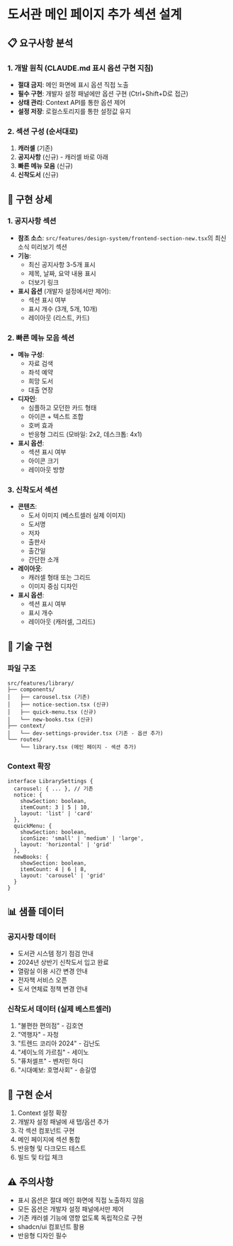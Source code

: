# 도서관 메인 페이지 추가 섹션 설계

## 📋 요구사항 분석

### 1. 개발 원칙 (CLAUDE.md 표시 옵션 구현 지침)
- **절대 금지**: 메인 화면에 표시 옵션 직접 노출
- **필수 구현**: 개발자 설정 패널에만 옵션 구현 (Ctrl+Shift+D로 접근)
- **상태 관리**: Context API를 통한 옵션 제어
- **설정 저장**: 로컬스토리지를 통한 설정값 유지

### 2. 섹션 구성 (순서대로)
1. **캐러셀** (기존)
2. **공지사항** (신규) - 캐러셀 바로 아래
3. **빠른 메뉴 모음** (신규)
4. **신착도서** (신규)

## 🎯 구현 상세

### 1. 공지사항 섹션
- **참조 소스**: `src/features/design-system/frontend-section-new.tsx`의 최신소식 미리보기 섹션
- **기능**:
  - 최신 공지사항 3-5개 표시
  - 제목, 날짜, 요약 내용 표시
  - 더보기 링크
- **표시 옵션** (개발자 설정에서만 제어):
  - 섹션 표시 여부
  - 표시 개수 (3개, 5개, 10개)
  - 레이아웃 (리스트, 카드)

### 2. 빠른 메뉴 모음 섹션
- **메뉴 구성**:
  - 자료 검색
  - 좌석 예약
  - 희망 도서
  - 대출 연장
- **디자인**:
  - 심플하고 모던한 카드 형태
  - 아이콘 + 텍스트 조합
  - 호버 효과
  - 반응형 그리드 (모바일: 2x2, 데스크톱: 4x1)
- **표시 옵션**:
  - 섹션 표시 여부
  - 아이콘 크기
  - 레이아웃 방향

### 3. 신착도서 섹션
- **콘텐츠**:
  - 도서 이미지 (베스트셀러 실제 이미지)
  - 도서명
  - 저자
  - 출판사
  - 출간일
  - 간단한 소개
- **레이아웃**:
  - 캐러셀 형태 또는 그리드
  - 이미지 중심 디자인
- **표시 옵션**:
  - 섹션 표시 여부
  - 표시 개수
  - 레이아웃 (캐러셀, 그리드)

## 🔧 기술 구현

### 파일 구조
```
src/features/library/
├── components/
│   ├── carousel.tsx (기존)
│   ├── notice-section.tsx (신규)
│   ├── quick-menu.tsx (신규)
│   └── new-books.tsx (신규)
├── context/
│   └── dev-settings-provider.tsx (기존 - 옵션 추가)
└── routes/
    └── library.tsx (메인 페이지 - 섹션 추가)
```

### Context 확장
```tsx
interface LibrarySettings {
  carousel: { ... }, // 기존
  notice: {
    showSection: boolean,
    itemCount: 3 | 5 | 10,
    layout: 'list' | 'card'
  },
  quickMenu: {
    showSection: boolean,
    iconSize: 'small' | 'medium' | 'large',
    layout: 'horizontal' | 'grid'
  },
  newBooks: {
    showSection: boolean,
    itemCount: 4 | 6 | 8,
    layout: 'carousel' | 'grid'
  }
}
```

## 📊 샘플 데이터

### 공지사항 데이터
- 도서관 시스템 정기 점검 안내
- 2024년 상반기 신착도서 입고 완료
- 열람실 이용 시간 변경 안내
- 전자책 서비스 오픈
- 도서 연체료 정책 변경 안내

### 신착도서 데이터 (실제 베스트셀러)
1. "불편한 편의점" - 김호연
2. "역행자" - 자청
3. "트렌드 코리아 2024" - 김난도
4. "세이노의 가르침" - 세이노
5. "퓨처셀프" - 벤저민 하디
6. "시대예보: 호명사회" - 송길영

## 🚀 구현 순서
1. Context 설정 확장
2. 개발자 설정 패널에 새 탭/옵션 추가
3. 각 섹션 컴포넌트 구현
4. 메인 페이지에 섹션 통합
5. 반응형 및 다크모드 테스트
6. 빌드 및 타입 체크

## ⚠️ 주의사항
- 표시 옵션은 절대 메인 화면에 직접 노출하지 않음
- 모든 옵션은 개발자 설정 패널에서만 제어
- 기존 캐러셀 기능에 영향 없도록 독립적으로 구현
- shadcn/ui 컴포넌트 활용
- 반응형 디자인 필수